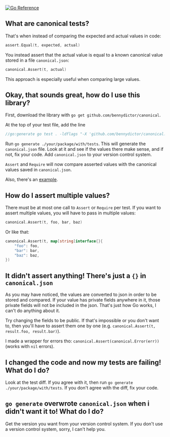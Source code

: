 [![Go Reference](https://pkg.go.dev/badge/github.com/bennydictor/canonical.svg)](https://pkg.go.dev/github.com/bennydictor/canonical)

## What are canonical tests?

That's when instead of comparing the expected and actual values in code:
```go
assert.Equal(t, expected, actual)
```

You instead assert that the actual value is equal to a known canonical value stored in a file `canonical.json`:
```go
canonical.Assert(t, actual)
```

This approach is especially useful when comparing large values.

## Okay, that sounds great, how do I use this library?
First, download the library with `go get github.com/bennydictor/canonical`.

At the top of your test file, add the line
```go
//go:generate go test . -ldflags "-X 'github.com/bennydictor/canonical.Canonize=true'"
```

Run `go generate ./your/package/with/tests`. This will generate the `canonical.json` file.
Look at it and see if the values there make sense, and if not, fix your code.
Add `canonical.json` to your version control system.

`Assert` and `Require` will now compare asserted values with the canonical values saved in `canonical.json`.

Also, there's an [example](example).

## How do I assert multiple values?
There must be at most one call to `Assert` or `Require` per test. If you want to assert multiple values,
you will have to pass in multiple values:
```go
canonical.Assert(t, foo, bar, baz)
```

Or like that:
```go
canonical.Assert(t, map[string]interface{}{
	"foo": foo,
	"bar": bar,
	"baz": baz,
})
```

## It didn't assert anything! There's just a `{}` in `canonical.json`
As you may have noticed, the values are converted to json in order to be stored and compared.
If your value has private fields anywhere in it, those private fields will not be included in
the json. That's just how Go works, I can't do anything about it.

Try changing the fields to be public. If that's impossible or you don't want to,
then you'll have to assert them one by one (e.g. `canonical.Assert(t, result.foo, result.bar)`).

I made a wrapper for errors tho: `canonical.Assert(canonical.Error(err))` (works with `nil` errors).

## I changed the code and now my tests are failing! What do I do?
Look at the test diff. If you agree with it, then run `go generate ./your/package/with/tests`.
If you don't agree with the diff, fix your code.

## `go generate` overwrote `canonical.json` when i didn't want it to! What do I do?
Get the version you want from your version control system.
If you don't use a version control system, sorry, I can't help you.
